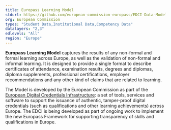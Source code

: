 ```yaml
---
title: Europass Learning Model 
stdurl: https://github.com/european-commission-europass/EDCI-Data-Model
org: European Commission
types: "Student Data,Institutional Data,Competency Data"
datalayers: "2,3"
edlevels: "All"
region: "Europe"
---
```

**Europass Learning Model** captures the results of any non-formal and formal learning across Europe, as well as the validation of non-formal and informal learning. It is designed to provide a single format to describe certificates of attendance, examination results, degrees and diplomas, diploma supplements, professional certifications, employer recommendations and any other kind of claims that are related to learning.

The Model is developed by the European Commission as part of the [European Digital Credentials Infrastructure](https://ec.europa.eu/futurium/en/europass/europass-digital-credentials-infrastructure): a set of tools, services and software to support the issuance of authentic, tamper-proof digital credentials (such as qualifications and other learning achievements) across Europe. The EDCI is being developed as part of ongoing work to implement the new Europass Framework for supporting transparency of skills and qualifications in Europe.